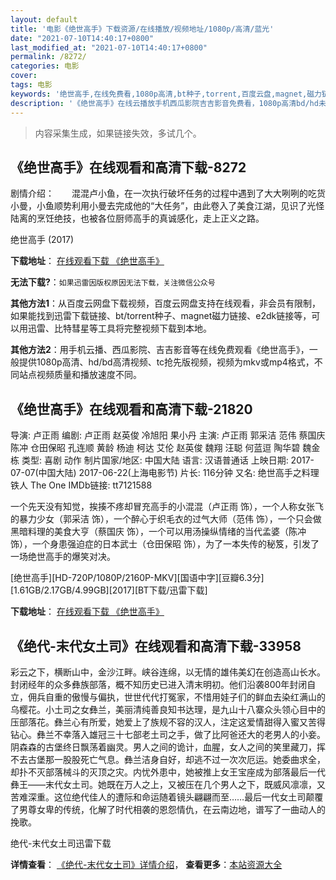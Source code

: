 ```yaml
---
layout: default
title: '电影《绝世高手》下载资源/在线播放/视频地址/1080p/高清/蓝光'
date: "2021-07-10T14:40:17+0800"
last_modified_at: "2021-07-10T14:40:17+0800"
permalink: /8272/
categories: 电影
cover:
tags: 电影
keywords: '绝世高手,在线免费看,1080p高清,bt种子,torrent,百度云盘,magnet,磁力链,迅雷下载资源'
description: '《绝世高手》在线云播放手机西瓜影院吉吉影音免费看，1080p高清bd/hd未删减完整版和tc抢先枪版，mkv/mp4格式，附带bt/torrent种子、magnet/磁力链、百度云盘、网盘资源迅雷下载链接'
---
```


>内容采集生成，如果链接失效，多试几个。


## 《绝世高手》在线观看和高清下载-8272

剧情介绍：　　混混卢小鱼，在一次执行破坏任务的过程中遇到了大大咧咧的吃货小曼，小鱼顺势利用小曼去完成他的“大任务”，由此卷入了美食江湖，见识了光怪陆离的烹饪绝技，也被各位厨师高手的真诚感化，走上正义之路。


绝世高手 (2017)

**下载地址**： [在线观看下载 《绝世高手》](https://www.btbtdy.me/btdy/dy11303.html) 


**无法下载?**：`如果迅雷因版权原因无法下载，关注微信公众号 `

**其他方法1**：从百度云网盘下载视频，百度云网盘支持在线观看，非会员有限制，如果能找到迅雷下载链接、bt/torrent种子、magnet磁力链接、e2dk链接等，可以用迅雷、比特彗星等工具将完整视频下载到本地。

**其他方法2**：用手机云播、西瓜影院、吉吉影音等在线免费观看《绝世高手》，一般提供1080p高清、hd/bd高清视频、tc抢先版视频，视频为mkv或mp4格式，不同站点视频质量和播放速度不同。


## 《绝世高手》在线观看和高清下载-21820

导演: 卢正雨 编剧: 卢正雨 赵英俊 冷旭阳 果小丹 主演: 卢正雨 郭采洁 范伟 蔡国庆 陈冲 仓田保昭 孔连顺 黄龄 杨迪 柯达 艾伦 赵英俊 魏翔 汪聪 何蓝逗 陶华碧 魏金栋 类型: 喜剧 动作 制片国家/地区: 中国大陆 语言: 汉语普通话 上映日期: 2017-07-07(中国大陆) 2017-06-22(上海电影节) 片长: 116分钟 又名: 绝世高手之料理铁人 The One IMDb链接: tt7121588

一个先天没有知觉，挨揍不疼却冒充高手的小混混（卢正雨 饰），一个人称女张飞的暴力少女（郭采洁 饰），一个醉心于织毛衣的过气大师（范伟 饰），一个只会做黑暗料理的美食大亨（蔡国庆 饰），一个可以用汤操纵情绪的当代孟婆（陈冲 饰），一个身患强迫症的日本武士（仓田保昭 饰），为了一本失传的秘笈，引发了一场绝世高手的爆笑对决。


[绝世高手][HD-720P/1080P/2160P-MKV][国语中字][豆瓣6.3分][1.61GB/2.17GB/4.99GB][2017][BT下载/迅雷下载]

**下载地址**： [在线观看下载 《绝世高手》](https://www.btdx8.com/torrent/jsgs_2017.html) 


## 《绝代-末代女土司》在线观看和高清下载-33958

彩云之下，横断山中，金沙江畔。峡谷连绵，以无情的雄伟美幻在创造高山长水。封闭经年的众多彝族部落，概不知历史已进入清末明初。他们沿袭800年封闭自立，佣兵自重的傲慢与偏执，世世代代打冤家，不惜用娃子们的鲜血去染红满山的乌樱花。小土司之女彝兰，美丽清纯善良知书达理，是九山十八寨众头领心目中的压部落花。彝兰心有所爱，她爱上了族规不容的汉人，注定这爱情甜得入蜜又苦得钻心。彝兰不幸落入雄冠三十七部老土司之手，做了比阿爸还大的老男人的小妾。阴森森的古堡终日飘荡着幽灵。男人之间的诡计，血腥，女人之间的笑里藏刀，挥不去古堡那一股股死亡气息。彝兰洁身自好，却逃不过一次次厄运。她委曲求全，却扑不灭部落械斗的灭顶之灾。内忧外患中，她被推上女王宝座成为部落最后一代彝王&mdash;—末代女土司。她既在万人之上，又被压在几个男人之下，既威风凛凛，又苦难深重。这位绝代佳人的遭际和命运随着镜头翩翩而至……最后一代女土司颠覆了男尊女卑的传统，化解了时代相袭的恩怨情仇，在云南边地，谱写了一曲动人的挽歌。


绝代-末代女土司迅雷下载

**详情查看**： [《绝代-末代女土司》详情介绍](/movie/33958/)， **查看更多**：[本站资源大全](/movie/t/all/)

